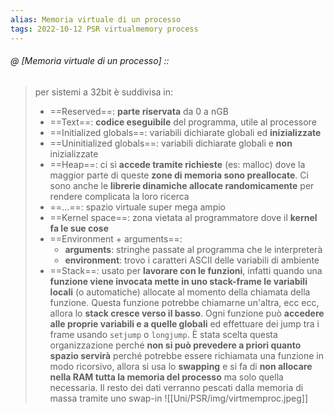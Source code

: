 ```yaml
---
alias: Memoria virtuale di un processo
tags: 2022-10-12 PSR virtualmemory process
---
```


###### @ [Memoria virtuale di un processo] ::
> per sistemi a 32bit è suddivisa in:
> - ==Reserved==: **parte riservata** da 0 a nGB
> - ==Text==: **codice eseguibile** del programma, utile al processore
> - ==Initialized globals==: variabili dichiarate globali ed **inizializzate**
> - ==Uninitialized globals==: variabili dichiarate globali e **non** inizializzate
> - ==Heap==: ci si **accede tramite richieste** (es: malloc) dove la maggior parte di queste **zone di memoria sono preallocate**. Ci sono anche le **librerie dinamiche allocate randomicamente** per rendere complicata la loro ricerca
> - ==...==: spazio virtuale super mega ampio
> - ==Kernel space==: zona vietata al programmatore dove il **kernel fa le sue cose**
> - ==Environment + arguments==:
> 	- **arguments**: stringhe passate al programma che le interpreterà
> 	- **environment**: trovo i caratteri ASCII delle variabili di ambiente
> - ==Stack==: usato per **lavorare con le funzioni**, infatti quando una **funzione viene invocata mette in uno stack-frame le variabili locali** (o automatiche) allocate al momento della chiamata della funzione. Questa funzione potrebbe chiamarne un'altra, ecc ecc, allora lo **stack cresce verso il basso**. Ogni funzione può **accedere alle proprie variabili e a quelle globali** ed effettuare dei jump tra i frame usando `setjump` o `longjump`. È stata scelta questa organizzazione perché **non si può prevedere a priori quanto spazio servirà** perché potrebbe essere richiamata una funzione in modo ricorsivo, allora si usa lo **swapping** e si fa di **non allocare nella RAM tutta la memoria del processo** ma solo quella necessaria. Il resto dei dati verranno pescati dalla memoria di massa tramite uno swap-in
> ![[Uni/PSR/img/virtmemproc.jpeg]]
<!--ID: 1672220830740-->
